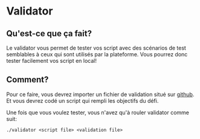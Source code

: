 # Validator
## Qu'est-ce que ça fait?
Le validator vous permet de tester vos script avec des scénarios de test semblables à ceux qui sont utilisés par la plateforme.
Vous pourrez donc tester facilement vos script en local!

## Comment?
Pour ce faire, vous devrez importer un fichier de validation situé sur [github](https://github.com/FelixMartel/CSGamesSelectionPublic).
Et vous devrez codé un script qui rempli les objectifs du défi.

Une fois que vous voulez tester, vous n'avez qu'à rouler validator comme suit:

`./validator <script file> <validation file>`
